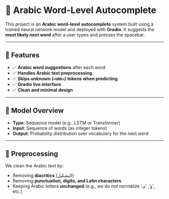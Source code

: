 # 🔮 Arabic Word-Level Autocomplete

This project is an **Arabic word-level autocomplete** system built using a trained neural network model and deployed with **Gradio**. It suggests the **most likely next word** after a user types and presses the spacebar.

---

## 📌 Features

- ✅ **Arabic word suggestions** after each word
- ✅ **Handles Arabic text preprocessing**
- ✅ **Skips unknown (`<UNK>`) tokens when predicting**
- ✅ **Gradio live interface**
- ✅ **Clean and minimal design**

---

## 🧠 Model Overview

- **Type**: Sequence model (e.g., LSTM or Transformer)
- **Input**: Sequence of words (as integer tokens)
- **Output**: Probability distribution over vocabulary for the next word

---

## 🧼 Preprocessing

We clean the Arabic text by:

- Removing **diacritics** (التشكيل)
- Removing **punctuation, digits, and Latin characters**
- Keeping Arabic letters **unchanged** (e.g., we do *not* normalize 'ؤ', 'ى', etc.)
